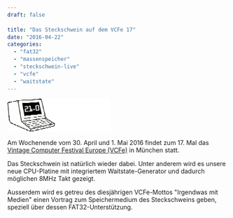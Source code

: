 ```yaml
---
draft: false

title: "Das Steckschwein auf dem VCFe 17"
date: "2016-04-22"
categories: 
  - "fat32"
  - "massenspeicher"
  - "steckschwein-live"
  - "vcfe"
  - "waitstate"
---
```


![VCFe 17 Logo](images/vcflogo.gif)

Am Wochenende vom 30. April und 1. Mai 2016 findet zum 17. Mal das [Vintage Computer Festival Europe (VCFe)](http://www.vcfe.org/D/) in München statt.

Das Steckschwein ist natürlich wieder dabei. Unter anderem wird es unsere neue CPU-Platine mit integriertem Waitstate-Generator und dadurch möglichen 8MHz Takt gezeigt.

Ausserdem wird es getreu des diesjährigen VCFe-Mottos "Irgendwas mit Medien" einen Vortrag zum Speichermedium des Steckschweins geben, speziell über dessen FAT32-Unterstützung.

